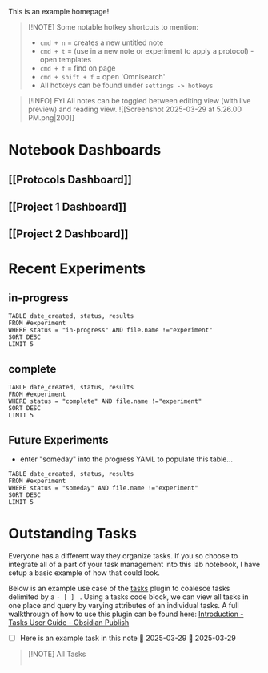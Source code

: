 
This is an example homepage!

> [!NOTE] Some notable hotkey shortcuts to mention:
> - `cmd + n` = creates a new untitled note
> - `cmd + t` = (use in a new note or experiment to apply a protocol) - open templates
> - `cmd + f` = find on page
> - `cmd + shift + f` = open 'Omnisearch'
> - All hotkeys can be found under `settings -> hotkeys`

> [!INFO] FYI
> All notes can be toggled between editing view (with live preview) and reading view. 
> ![[Screenshot 2025-03-29 at 5.26.00 PM.png|200]] 

# Notebook Dashboards 

## [[Protocols Dashboard]]

## [[Project 1 Dashboard]]

## [[Project 2 Dashboard]]

# Recent Experiments

## in-progress

```dataview
TABLE date_created, status, results
FROM #experiment 
WHERE status = "in-progress" AND file.name !="experiment"
SORT DESC
LIMIT 5
```

## complete

```dataview
TABLE date_created, status, results
FROM #experiment 
WHERE status = "complete" AND file.name !="experiment"
SORT DESC
LIMIT 5
```

## Future Experiments

- enter "someday" into the progress YAML to populate this table...
```dataview
TABLE date_created, status, results
FROM #experiment 
WHERE status = "someday" AND file.name !="experiment"
SORT DESC
LIMIT 5
```

# Outstanding Tasks 

Everyone has a different way they organize tasks. If you so choose to integrate all of a part of your task management into this lab notebook, I have setup a basic example of how that could look. 

Below is an example use case of the [tasks](https://publish.obsidian.md/tasks/Introduction) plugin to coalesce tasks delimited by a `- [ ] ` . Using a tasks code block, we can view all tasks in one place and query by varying attributes of an individual tasks. A full walkthrough of how to use this plugin can be found here: [Introduction - Tasks User Guide - Obsidian Publish](https://publish.obsidian.md/tasks/Introduction)

- [ ] Here is an example task in this note 📅 2025-03-29 🛫 2025-03-29 

> [!NOTE] All Tasks
> ```tasks
> ```


